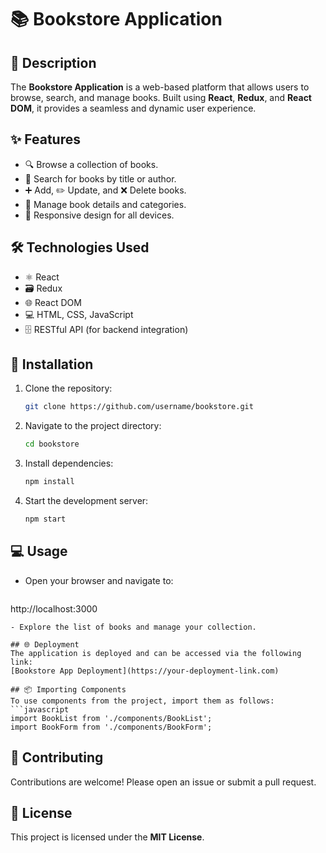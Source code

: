 # 📚 Bookstore Application

## 📝 Description
The **Bookstore Application** is a web-based platform that allows users to browse, search, and manage books. Built using **React**, **Redux**, and **React DOM**, it provides a seamless and dynamic user experience.

## ✨ Features
- 🔍 Browse a collection of books.
- 📝 Search for books by title or author.
- ➕ Add, ✏️ Update, and ❌ Delete books.
- 📂 Manage book details and categories.
- 📱 Responsive design for all devices.

## 🛠️ Technologies Used
- ⚛️ React
- 🗃️ Redux
- 🌐 React DOM
- 💻 HTML, CSS, JavaScript
- 🗄️ RESTful API (for backend integration)

## 🚀 Installation
1. Clone the repository:
   ```bash
   git clone https://github.com/username/bookstore.git
   ```
2. Navigate to the project directory:
   ```bash
   cd bookstore
   ```
3. Install dependencies:
   ```bash
   npm install
   ```
4. Start the development server:
   ```bash
   npm start
   ```

## 💻 Usage
- Open your browser and navigate to:
  ```
http://localhost:3000
  ```
- Explore the list of books and manage your collection.

## 🌐 Deployment
The application is deployed and can be accessed via the following link:
[Bookstore App Deployment](https://your-deployment-link.com)

## 📦 Importing Components
To use components from the project, import them as follows:
```javascript
import BookList from './components/BookList';
import BookForm from './components/BookForm';
```

## 🤝 Contributing
Contributions are welcome! Please open an issue or submit a pull request.

## 📄 License
This project is licensed under the **MIT License**.

